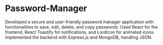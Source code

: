 # Password-Manager
Developed a secure and user-friendly password manager application with functionalities to save, edit, delete, and copy passwords. Used React for the frontend, React Toastify for notifications, and LordIcon for animated icons. Implemented the backend with Express.js and MongoDB, handling JSON.
